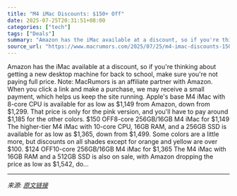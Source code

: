 ```yaml
---
title: "M4 iMac Discounts: $150+ Off"
date: 2025-07-25T20:31:51+08:00
categories: ["tech"]
tags: ["Deals"]
summary: "Amazon has the iMac available at a discount, so if you're thinking about getting a new desktop machine for back to school, make sure you're not paying full price. Note: MacRumors is an affiliate partn"
source_url: "https://www.macrumors.com/2025/07/25/m4-imac-discounts-150-off/"
---
```


Amazon has the iMac available at a discount, so if you're thinking about getting a new desktop machine for back to school, make sure you're not paying full price. Note: MacRumors is an affiliate partner with Amazon. When you click a link and make a purchase, we may receive a small payment, which helps us keep the site running. Apple's base M4 iMac with 8-core CPU is available for as low as &#36;1,149 from Amazon, down from &#36;1,299. That price is only for the pink version, and you'll have to pay around &#36;1,185 for the other colors. &#36;150 OFF8-core 256GB/16GB M4 iMac for &#36;1,149 The higher-tier M4 iMac with 10-core CPU, 16GB RAM, and a 256GB SSD is available for as low as &#36;1,365, down from &#36;1,499. Some colors are a little more, but discounts on all shades except for orange and yellow are over &#36;100. &#36;124 OFF10-core 256GB/16GB M4 iMac for &#36;1,365 The M4 iMac with 16GB RAM and a 512GB SSD is also on sale, with Amazon dropping the price as low as &#36;1,542, do...

---

*来源: [原文链接](https://www.macrumors.com/2025/07/25/m4-imac-discounts-150-off/)*
